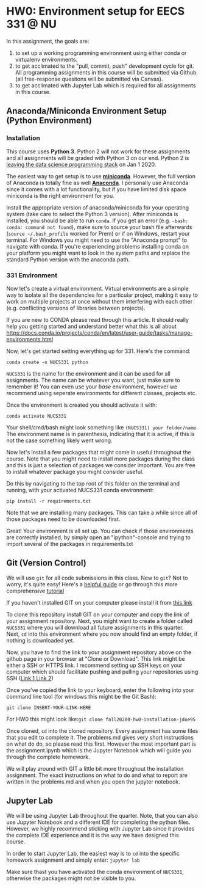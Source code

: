 # HW0: Environment setup for EECS 331 @ NU

In this assignment, the goals are:

1. to set up a working programming environment using either conda or virtualenv environments.
2. to get acclimated to the "pull, commit, push" development cycle for git. All programming assignments in this course will be submitted via Github (all free-response quesitons will be submitted via Canvas).
3. to get acclimated with Jupyter Lab which is required for all assignments in this course.


## Anaconda/Miniconda Environment Setup (Python Environment)

### Installation
This course uses **Python 3**. Python 2 will not work for these assignments and all assignments will be graded with Python 3 on our end. Python 2 is [leaving the data science programming stack](https://pythonclock.org/) on Jan 1 2020.

The easiest way to get setup is to use [**miniconda**](https://docs.conda.io/en/latest/miniconda.html). However, the full version of Anaconda is totally fine as well [**Anaconda**](https://docs.anaconda.com/anaconda/install/). I personally use Anaconda since it comes with a lot functionality, but if you have limited disk space miniconda is the right environment for you.

Install the appropriate version of anaconda/miniconda for your operating system (take care to select the Python 3 version). After miniconda is installed, you should be able to run `conda`. If you get an error (e.g. `-bash: conda: command not found`), make sure to source your bash file afterwards (`source ~/.bash_profile` worked for Prem) or if on Windows, restart your terminal. For Windows you might need to use the "Anaconda prompt" to navigate with conda. If you're experiencing problems installing conda on your platform you might want to look in the system paths and replace the standard Python version with the anaconda path.

### 331 Environment
Now let's create a virtual environment. Virtual environments are a simple way to isolate all the dependencies for a particular project, making it easy to work on multiple projects at once without them interfering with each other (e.g. conflicting versions of libraries between projects). 

If you are new to CONDA please read through this article. It should really help you getting started and understand better what this is all about
https://docs.conda.io/projects/conda/en/latest/user-guide/tasks/manage-environments.html

Now, let's get started setting everything up for 331. Here's the command:

``conda create -n NUCS331 python``

`NUCS331` is the name for the environment and it can be used for all assignments. The name can be whatever you want, just make sure to remember it! You can even use your *base* environment, however we recommend using seperate environments for different classes, projects etc. 

Once the environment is created you should activate it with:

``conda activate NUCS331``

Your shell/cmd/bash might look something like `(NUCS331) your folder/name`. The environment name is in parenthesis, indicating that it is active, if this is not the case something likely went wrong. 

Now let's install a few packages that might come in useful throughout the course. Note that you might need to install more packages during the class and this is just a selection of packages we consider important. You are free to install whatever package you might consider useful.

Do this by navigating to the top root of this folder on the terminal and running, with your activated NUCS331 conda environment:

``pip install -r requirements.txt``

Note that we are installing many packages. This can take a while since all of those packages need to be downloaded first.

Great! Your environment is all set up. You can check if those environments are correctly installed, by simply open an "ipython"-console and trying to import several of the packages in requirements.txt

## Git (Version Control)
We will use `git` for all code submissions in this class. New to `git`? Not to worry, it's quite easy! Here's a [helpful guide](https://guides.github.com/activities/hello-world/) or go through this more comprehensive [tutorial](https://git-scm.com/docs/gittutorial)

If you haven't installed GIT on your computer please install it from [this link](https://git-scm.com/book/en/v2/Getting-Started-Installing-Git)

To clone this repository install GIT on your computer and copy the link of your assignment repository. Next, you might want to create a folder called `NUCS331` where you will download all future assignments in this quarter. Next, `cd` into this environment where you now should find an empty folder, if nothing is downloaded yet.

Now, you have to find the link to your assignment repository above on the github page in your browser at "Clone or Download". This link might be either a SSH or HTTPS link. I recommend setting up SSH keys on your computer which should facilitate pushing and pulling your repositories using SSH ([Link 1](https://docs.github.com/en/enterprise/2.15/user/articles/adding-a-new-ssh-key-to-your-github-account),[Link 2](https://docs.github.com/en/github/authenticating-to-github/connecting-to-github-with-ssh))

Once you've copied the link to your keyboard, enter the following into your command line tool (for windows this might be the Git Bash):

``git clone INSERT-YOUR-LINK-HERE``

For HW0 this might look like:``git clone fall20200-hw0-installation-jdoe95``

Once cloned, `cd` into the cloned repository. Every assignment has some files that you edit to complete it.
The problems.md gives very short instructions on what do do, so please read this first. However the most important part is the assignment.ipynb which is the Jupyter Notebook which will guide you through the complete homework.

We will play around with GIT a little bit more throughout the installation assignment. The exact instructions on what to do and what to report are written in the problems.md and when you open the jupyter notebook.

## Jupyter Lab

We will be using Jupyter Lab throughout the quarter. Note, that you can also use Jupyter Notebook and a different IDE for completing the python files. However, we highly recommend sticking with Jupyter Lab since it provides the complete IDE experience and it is the way we have designed this course.

In order to start Jupyter Lab, the easiest way is to `cd` into the specific homework assignment and simply enter:
`jupyter lab`

Make sure thast you have activated the conda environment of `NUCS331`, otherwise the packages might not be visible to you.